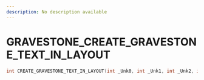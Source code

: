 ```yaml
---
description: No description available 
---
```


# GRAVESTONE\_CREATE_GRAVESTONE_TEXT_IN_LAYOUT

```cpp
int CREATE_GRAVESTONE_TEXT_IN_LAYOUT(int _Unk0, int _Unk1, int _Unk2, int _Unk3, int _Unk4, int _Unk5);
```